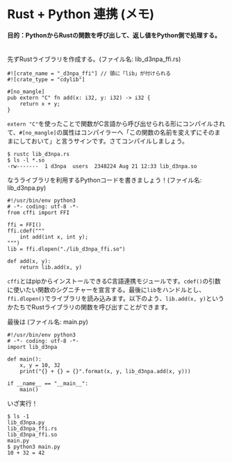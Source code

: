 # Rust + Python 連携 (メモ)

#### 目的：PythonからRustの関数を呼び出して、返し値をPython側で処理する。<br><br>

先ずRustライブラリを作成する。(ファイル名: lib_d3npa_ffi.rs)
```
#![crate_name = "_d3npa_ffi"] // 頭に「lib」が付けられる
#![crate_type = "cdylib"]

#[no_mangle]
pub extern "C" fn add(x: i32, y: i32) -> i32 {
    return x + y;
}
```

`extern "C"`を使ったことで関数がC言語から呼び出せられる形にコンパイルされて、`#[no_mangle]`の属性はコンパイラーへ「この関数の名前を変えずにそのままにしておいて」と言うサインです。さてコンパイルしましょう。

```
$ rustc lib_d3npa.rs
$ ls -l *.so
-rw-------  1 d3npa  users  2348224 Aug 21 12:33 lib_d3npa.so
```

なうライブラリを利用するPythonコードを書きましょう！(ファイル名: lib_d3npa.py)
```
#!/usr/bin/env python3
# -*- coding: utf-8 -*-
from cffi import FFI

ffi = FFI()
ffi.cdef("""
    int add(int x, int y);
""")
lib = ffi.dlopen("./lib_d3npa_ffi.so")

def add(x, y):
    return lib.add(x, y)
```
`cffi`とはpipからインストールできるC言語連携モジュールです。`cdef()`の引数に使いたい関数のシグニチャーを宣言する。最後に`lib`をハンドルとし、`ffi.dlopen()`でライブラリを読み込みます。以下のよう、`lib.add(x, y)`というかたちでRustライブラリの関数を呼び出すことができます。

最後は (ファイル名: main.py)
```
#!/usr/bin/env python3
# -*- coding: utf-8 -*-
import lib_d3npa

def main():
    x, y = 10, 32
    print("{} + {} = {}".format(x, y, lib_d3npa.add(x, y)))

if __name__ == "__main__":
    main()
```

いざ実行！
```
$ ls -1
lib_d3npa.py
lib_d3npa_ffi.rs
lib_d3npa_ffi.so
main.py
$ python3 main.py
10 + 32 = 42
```

